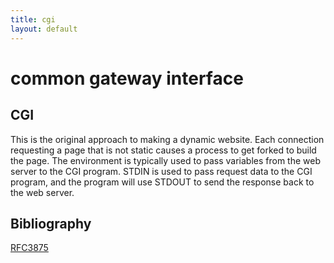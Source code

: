 ```yaml
---
title: cgi
layout: default
---
```


common gateway interface
========================

CGI
---

This is the original approach to making a dynamic website. Each
connection requesting a page that is not static causes a process to
get forked to build the page. The environment is typically used to
pass variables from the web server to the CGI program. STDIN is used
to pass request data to the CGI program, and the program will use
STDOUT to send the response back to the web server.

Bibliography
------------

[RFC3875](https://tools.ietf.org/html/rfc3875)